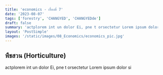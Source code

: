 ```yaml
---
title: 'economics - เรื่องที่ 7'
date: '2023-08-07'
tags: ['forestry', 'CHANGYED', 'CHANGYEDde']
draft: false
summary: 'actplorem int un dolor Ei, pne t orsectetur Lorem ipsum dolor si'
layout: 'PostSimple'
images: '/static/images/08_Economics/economics_pic.jpg'
---
```


## พืชสวน (Horticulture)
actplorem int un dolor Ei, pne t orsectetur Lorem ipsum dolor si
